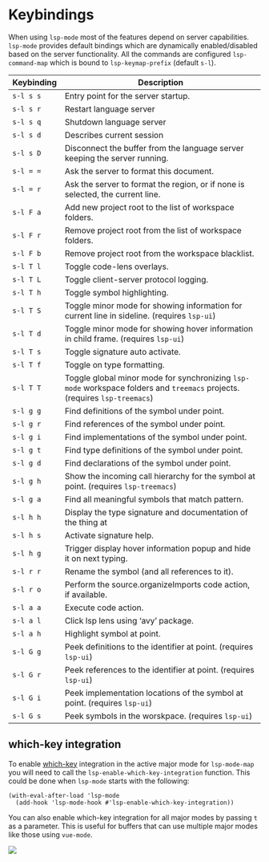 # Keybindings

When using `lsp-mode` most of the features depend on server
capabilities. `lsp-mode` provides default bindings which are dynamically
enabled/disabled based on the server functionality. All the commands are
configured `lsp-command-map` which is bound to `lsp-keymap-prefix`
(default `s-l`).

| Keybinding | Description                                                                                                                |
| ---------- | -------------------------------------------------------------------------------------------------------------------------- |
| `s-l s s`  | Entry point for the server startup.                                                                                        |
| `s-l s r`  | Restart language server                                                                                                    |
| `s-l s q`  | Shutdown language server                                                                                                   |
| `s-l s d`  | Describes current session                                                                                                  |
| `s-l s D`  | Disconnect the buffer from the language server keeping the server running.                                                 |
| `s-l = =`  | Ask the server to format this document.                                                                                    |
| `s-l = r`  | Ask the server to format the region, or if none is selected, the current line.                                             |
| `s-l F a`  | Add new project root to the list of workspace folders.                                                                     |
| `s-l F r`  | Remove project root from the list of workspace folders.                                                                    |
| `s-l F b`  | Remove project root from the workspace blacklist.                                                                          |
| `s-l T l`  | Toggle code-lens overlays.                                                                                                 |
| `s-l T L`  | Toggle client-server protocol logging.                                                                                     |
| `s-l T h`  | Toggle symbol highlighting.                                                                                                |
| `s-l T S`  | Toggle minor mode for showing information for current line in sideline. (requires `lsp-ui`)                                |
| `s-l T d`  | Toggle minor mode for showing hover information in child frame. (requires `lsp-ui`)                                        |
| `s-l T s`  | Toggle signature auto activate.                                                                                            |
| `s-l T f`  | Toggle on type formatting.                                                                                                 |
| `s-l T T`  | Toggle global minor mode for synchronizing `lsp-mode` workspace folders and `treemacs` projects. (requires `lsp-treemacs`) |
| `s-l g g`  | Find definitions of the symbol under point.                                                                                |
| `s-l g r`  | Find references of the symbol under point.                                                                                 |
| `s-l g i`  | Find implementations of the symbol under point.                                                                            |
| `s-l g t`  | Find type definitions of the symbol under point.                                                                           |
| `s-l g d`  | Find declarations of the symbol under point.                                                                               |
| `s-l g h`  | Show the incoming call hierarchy for the symbol at point. (requires `lsp-treemacs`)                                        |
| `s-l g a`  | Find all meaningful symbols that match pattern.                                                                            |
| `s-l h h`  | Display the type signature and documentation of the thing at                                                               |
| `s-l h s`  | Activate signature help.                                                                                                   |
| `s-l h g`  | Trigger display hover information popup and hide it on next typing.                                                        |
| `s-l r r`  | Rename the symbol (and all references to it).                                                                              |
| `s-l r o`  | Perform the source.organizeImports code action, if available.                                                              |
| `s-l a a`  | Execute code action.                                                                                                       |
| `s-l a l`  | Click lsp lens using ‘avy’ package.                                                                                        |
| `s-l a h`  | Highlight symbol at point.                                                                                                 |
| `s-l G g`  | Peek definitions to the identifier at point. (requires `lsp-ui`)                                                           |
| `s-l G r`  | Peek references to the identifier at point. (requires `lsp-ui`)                                                            |
| `s-l G i`  | Peek implementation locations of the symbol at point. (requires `lsp-ui`)                                                  |
| `s-l G s`  | Peek symbols in the worskpace. (requires `lsp-ui`)                                                                         |

## which-key integration

To enable [which-key](https://github.com/justbur/emacs-which-key/)
integration in the active major mode for `lsp-mode-map` you will need to
call the `lsp-enable-which-key-integration` function. This could be done
when `lsp-mode` starts with the following:

```elisp
(with-eval-after-load 'lsp-mode
  (add-hook 'lsp-mode-hook #'lsp-enable-which-key-integration))
```

You can also enable which-key integration for all major modes by passing
`t` as a parameter. This is useful for buffers that can use multiple
major modes like those using `vue-mode`.

![](../examples/which-key.png)

